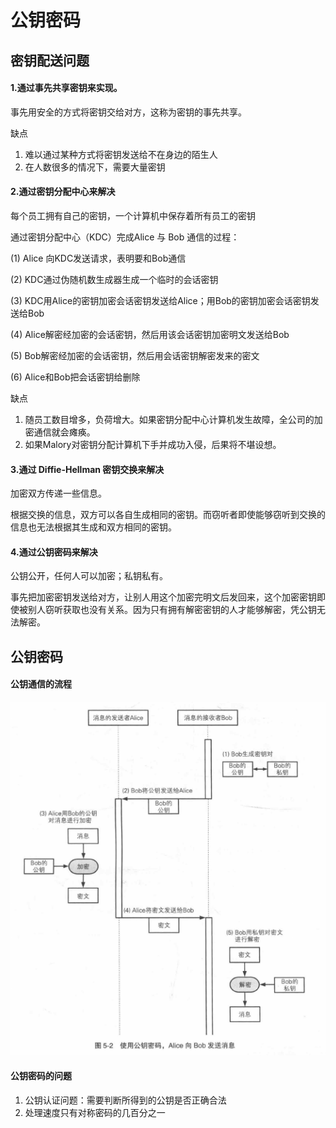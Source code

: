 # 公钥密码

## 密钥配送问题

#### 1.通过事先共享密钥来实现。

事先用安全的方式将密钥交给对方，这称为密钥的事先共享。

缺点

1. 难以通过某种方式将密钥发送给不在身边的陌生人
2. 在人数很多的情况下，需要大量密钥



#### 2.通过密钥分配中心来解决

每个员工拥有自己的密钥，一个计算机中保存着所有员工的密钥

通过密钥分配中心（KDC）完成Alice 与 Bob 通信的过程：

(1) Alice 向KDC发送请求，表明要和Bob通信

(2) KDC通过伪随机数生成器生成一个临时的会话密钥

(3) KDC用Alice的密钥加密会话密钥发送给Alice；用Bob的密钥加密会话密钥发送给Bob

(4) Alice解密经加密的会话密钥，然后用该会话密钥加密明文发送给Bob

(5) Bob解密经加密的会话密钥，然后用会话密钥解密发来的密文

(6) Alice和Bob把会话密钥给删除

缺点

1. 随员工数目增多，负荷增大。如果密钥分配中心计算机发生故障，全公司的加密通信就会瘫痪。
2. 如果Malory对密钥分配计算机下手并成功入侵，后果将不堪设想。



#### 3.通过 Diffie-Hellman 密钥交换来解决

加密双方传递一些信息。

根据交换的信息，双方可以各自生成相同的密钥。而窃听者即使能够窃听到交换的信息也无法根据其生成和双方相同的密钥。



#### 4.通过公钥密码来解决

公钥公开，任何人可以加密；私钥私有。

事先把加密密钥发送给对方，让别人用这个加密完明文后发回来，这个加密密钥即使被别人窃听获取也没有关系。因为只有拥有解密密钥的人才能够解密，凭公钥无法解密。



## 公钥密码

#### 公钥通信的流程

![image-20230620174333118](assets/image-20230620174333118.png)

#### 公钥密码的问题

1. 公钥认证问题：需要判断所得到的公钥是否正确合法
2. 处理速度只有对称密码的几百分之一











